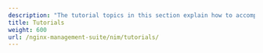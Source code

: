 ```yaml
---
description: "The tutorial topics in this section explain how to accomplish goals that are larger than a single task."
title: Tutorials
weight: 600
url: /nginx-management-suite/nim/tutorials/
---
```

